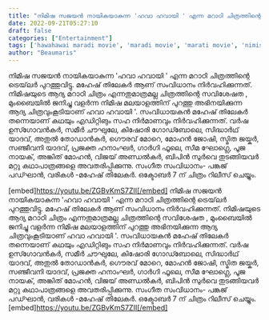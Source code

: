 ```yaml
---
title: "നിമിഷ സജയൻ നായികയാകുന്ന 'ഹവാ ഹവായി ' എന്ന മറാഠി ചിത്രത്തിന്റെ ട്രെയ്‌ലർ പുറത്തുവിട്ടു"
date: 2022-09-21T05:27:10
draft: false
categories: ["Entertainment"]
tags: ['hawahawai maradi movie', 'maradi movie', 'marati movie', 'nimisha sajayan']
author: "Beaumaris"
---
```


നിമിഷ സജയൻ നായികയാകുന്ന 'ഹവാ ഹവായി ' എന്ന മറാഠി ചിത്രത്തിന്റെ ട്രെയ്‌ലർ പുറത്തുവിട്ടു. മഹേഷ് തിലേകര്‍ ആണ് സംവിധാനം നിർവഹിക്കുന്നത്. നിമിഷയുടെ ആദ്യ മറാഠി ചിത്രം എന്നതുമാത്രമല്ല ചിത്രത്തിന്റെ സവിശേഷത , മുംബൈയില്‍ ജനിച്ചു വളര്‍ന്ന നിമിഷ മലയാളത്തിന് പുറത്തു അഭിനയിക്കുന്ന ആദ്യ ചിത്രവുംകൂടിയാണ് ഹവാ ഹവായി '. സംവിധായകന്‍ മഹേഷ് തിലേകര്‍ തന്നെയാണ് കഥയും എഡിറ്റിങും സഹ നിർമാണവും നിർവഹിക്കുന്നത്. വര്‍ഷ ഉസ്ഗോവന്‍കര്‍, സമീര്‍ ചൗഘുലേ, കിഷോരി ഗോഡ്‍ബോലെ, സിദ്ധാര്‍ഥ് യാദവ്, അതുല്‍ തോഡാന്‍കര്‍, ഗൌരവ് മോറെ, മോഹന്‍ ജോഷി, സ്മിത ജയ്കര്‍, സഞ്ജീവനി യാദവ്, പ്രജക്ത ഹനാംഘര്‍, ഗാര്‍ഗി ഫൂലെ, സീമ ഘോഗ്ലെ, പൂജ നായക്, അങ്കിത് മോഹന്‍, വിജയ് അണ്ഡല്‍കര്‍, ബിപിന്‍ സുര്‍വെ തുടങ്ങിയവർ മറ്റു കഥാപാത്രങ്ങളെ അവതരിപ്പിക്കുന്നു. സംഗീത സംവിധാനം- പങ്കജ് പഡ്‍ഘാന്‍, വരികള്‍ -മഹേഷ് തിലേകര്‍. ഒക്ടോബര്‍ 7 ന് ചിത്രം റിലീസ് ചെയ്യും.

[embed]https://youtu.be/ZGBvKmS7ZII[/embed]
നിമിഷ സജയൻ നായികയാകുന്ന 'ഹവാ ഹവായി ' എന്ന മറാഠി ചിത്രത്തിന്റെ ട്രെയ്‌ലർ പുറത്തുവിട്ടു. മഹേഷ് തിലേകര്‍ ആണ് സംവിധാനം നിർവഹിക്കുന്നത്. നിമിഷയുടെ ആദ്യ മറാഠി ചിത്രം എന്നതുമാത്രമല്ല ചിത്രത്തിന്റെ സവിശേഷത , മുംബൈയില്‍ ജനിച്ചു വളര്‍ന്ന നിമിഷ മലയാളത്തിന് പുറത്തു അഭിനയിക്കുന്ന ആദ്യ ചിത്രവുംകൂടിയാണ് ഹവാ ഹവായി '. സംവിധായകന്‍ മഹേഷ് തിലേകര്‍ തന്നെയാണ് കഥയും എഡിറ്റിങും സഹ നിർമാണവും നിർവഹിക്കുന്നത്. വര്‍ഷ ഉസ്ഗോവന്‍കര്‍, സമീര്‍ ചൗഘുലേ, കിഷോരി ഗോഡ്‍ബോലെ, സിദ്ധാര്‍ഥ് യാദവ്, അതുല്‍ തോഡാന്‍കര്‍, ഗൌരവ് മോറെ, മോഹന്‍ ജോഷി, സ്മിത ജയ്കര്‍, സഞ്ജീവനി യാദവ്, പ്രജക്ത ഹനാംഘര്‍, ഗാര്‍ഗി ഫൂലെ, സീമ ഘോഗ്ലെ, പൂജ നായക്, അങ്കിത് മോഹന്‍, വിജയ് അണ്ഡല്‍കര്‍, ബിപിന്‍ സുര്‍വെ തുടങ്ങിയവർ മറ്റു കഥാപാത്രങ്ങളെ അവതരിപ്പിക്കുന്നു. സംഗീത സംവിധാനം- പങ്കജ് പഡ്‍ഘാന്‍, വരികള്‍ -മഹേഷ് തിലേകര്‍. ഒക്ടോബര്‍ 7 ന് ചിത്രം റിലീസ് ചെയ്യും. [embed]https://youtu.be/ZGBvKmS7ZII[/embed]
